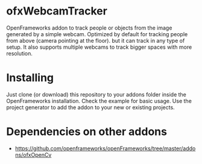# ofxWebcamTracker
OpenFrameworks addon to track people or objects from the image generated by a simple webcam. Optimized by default for tracking people from above (camera pointing at the floor). but it can track in any type of setup.
It also supports multiple webcams to track bigger spaces with more resolution.

# Installing
Just clone (or download) this repository to your addons folder inside the OpenFrameworks installation. Check the example for basic usage. Use the project generator to add the addon to your new or existing projects.

# Dependencies on other addons
* https://github.com/openframeworks/openFrameworks/tree/master/addons/ofxOpenCv
